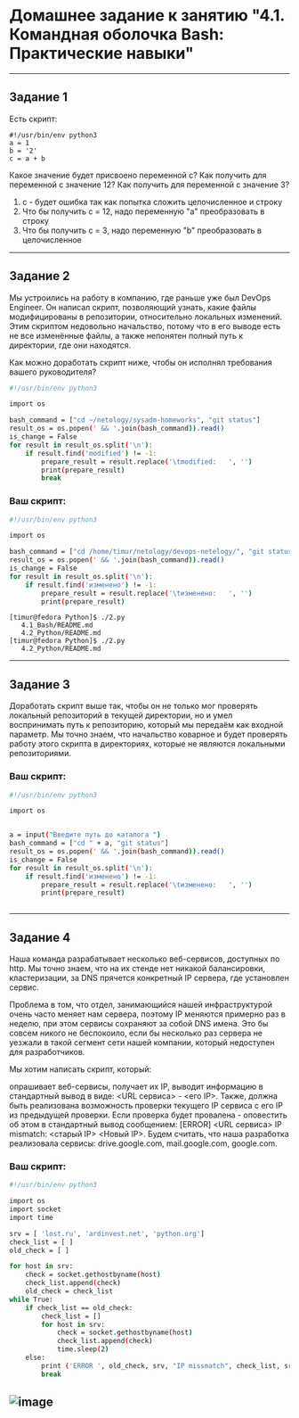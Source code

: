 # Домашнее задание к занятию "4.1. Командная оболочка Bash: Практические навыки"

------

## Задание 1

Есть скрипт:
```
#!/usr/bin/env python3
a = 1
b = '2'
c = a + b
```
Какое значение будет присвоено переменной c?
Как получить для переменной c значение 12?
Как получить для переменной c значение 3?

1) с - будет ошибка так как попытка сложить целочисленное и строку
2) Что бы получить с = 12, надо переменную "а"  преобразовать в строку
3) Что бы получить с = 3, надо переменную "b" преобразовать в целочисленное 
----

## Задание 2

Мы устроились на работу в компанию, где раньше уже был DevOps Engineer. Он написал скрипт, позволяющий узнать, какие файлы модифицированы в репозитории, относительно локальных изменений. Этим скриптом недовольно начальство, потому что в его выводе есть не все изменённые файлы, а также непонятен полный путь к директории, где они находятся.

Как можно доработать скрипт ниже, чтобы он исполнял требования вашего руководителя?
```bash
#!/usr/bin/env python3

import os

bash_command = ["cd ~/netology/sysadm-homeworks", "git status"]
result_os = os.popen(' && '.join(bash_command)).read()
is_change = False
for result in result_os.split('\n'):
    if result.find('modified') != -1:
        prepare_result = result.replace('\tmodified:   ', '')
        print(prepare_result)
        break
```

### Ваш скрипт:
```bash
#!/usr/bin/env python3

import os

bash_command = ["cd /home/timur/netology/devops-netelogy/", "git status"]
result_os = os.popen(' && '.join(bash_command)).read()
is_change = False
for result in result_os.split('\n'):
    if result.find('изменено') != -1:
        prepare_result = result.replace('\tизменено:   ', '')
        print(prepare_result)
```

```
[timur@fedora Python]$ ./2.py 
   4.1_Bash/README.md
   4.2_Python/README.md
[timur@fedora Python]$ ./2.py 
   4.2_Python/README.md
```

---

## Задание 3

Доработать скрипт выше так, чтобы он не только мог проверять локальный репозиторий в текущей директории, но и умел воспринимать путь к репозиторию, который мы передаём как входной параметр. Мы точно знаем, что начальство коварное и будет проверять работу этого скрипта в директориях, которые не являются локальными репозиториями.

### Ваш скрипт:
```bash
#!/usr/bin/env python3

import os


a = input("Введите путь до каталога ")
bash_command = ["cd " + a, "git status"]
result_os = os.popen(' && '.join(bash_command)).read()
is_change = False
for result in result_os.split('\n'):
    if result.find('изменено') != -1:
        prepare_result = result.replace('\tизменено:   ', '')
        print(prepare_result)
        
```

---
## Задание 4

Наша команда разрабатывает несколько веб-сервисов, доступных по http. Мы точно знаем, что на их стенде нет никакой балансировки, кластеризации, за DNS прячется конкретный IP сервера, где установлен сервис.

Проблема в том, что отдел, занимающийся нашей инфраструктурой очень часто меняет нам сервера, поэтому IP меняются примерно раз в неделю, при этом сервисы сохраняют за собой DNS имена. Это бы совсем никого не беспокоило, если бы несколько раз сервера не уезжали в такой сегмент сети нашей компании, который недоступен для разработчиков.

Мы хотим написать скрипт, который:

опрашивает веб-сервисы,
получает их IP,
выводит информацию в стандартный вывод в виде: <URL сервиса> - <его IP>.
Также, должна быть реализована возможность проверки текущего IP сервиса c его IP из предыдущей проверки. Если проверка будет провалена - оповестить об этом в стандартный вывод сообщением: [ERROR] <URL сервиса> IP mismatch: <старый IP> <Новый IP>. Будем считать, что наша разработка реализовала сервисы: drive.google.com, mail.google.com, google.com.

### Ваш скрипт:
```bash
#!/usr/bin/env python3

import os
import socket
import time

srv = [ 'lost.ru', 'ardinvest.net', 'python.org']
check_list = [ ]
old_check = [ ]

for host in srv:
    check = socket.gethostbyname(host)
    check_list.append(check)
    old_check = check_list
while True:
    if check_list == old_check:
        check_list = []
        for host in srv:
            check = socket.gethostbyname(host)
            check_list.append(check)
            time.sleep(2) 
    else:      
        print ('ERROR ', old_check, srv, "IP missmatch", check_list, srv)
        break
```
![image](https://user-images.githubusercontent.com/42189764/210388097-b072a797-f565-4a7b-a60f-3ee2b31f2d3d.png)
---